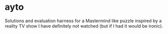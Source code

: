 # ayto
Solutions and evaluation harness for a Mastermind like puzzle inspired by a reality TV show I have definitely not watched (but if I had it would be ironic).
